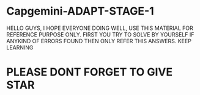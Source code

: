# Capgemini-ADAPT-STAGE-1
HELLO GUYS,  I HOPE EVERYONE DOING WELL, USE THIS MATERIAL  FOR REFERENCE PURPOSE ONLY. FIRST YOU TRY TO SOLVE BY YOURSELF IF ANYKIND OF ERRORS FOUND THEN ONLY REFER THIS ANSWERS. KEEP LEARNING
# PLEASE DONT FORGET TO GIVE STAR 
